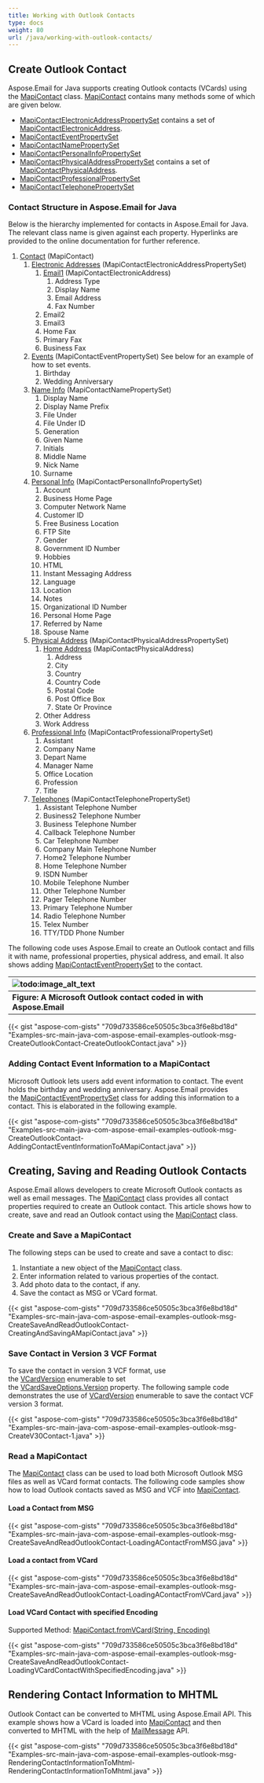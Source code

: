 ```yaml
---
title: Working with Outlook Contacts
type: docs
weight: 80
url: /java/working-with-outlook-contacts/
---
```


## **Create Outlook Contact**
Aspose.Email for Java supports creating Outlook contacts (VCards) using the [MapiContact](https://reference.aspose.com/email/java/com.aspose.email/MapiContact) class. [MapiContact](https://reference.aspose.com/email/java/com.aspose.email/MapiContact) contains many methods some of which are given below.

- [MapiContactElectronicAddressPropertySet](https://reference.aspose.com/email/java/com.aspose.email/MapiContactelectronicaddresspropertyset) contains a set of [MapiContactElectronicAddress](https://reference.aspose.com/email/java/com.aspose.email/MapiContactelectronicaddress).
- [MapiContactEventPropertySet](https://reference.aspose.com/email/java/com.aspose.email/MapiContacteventpropertyset)
- [MapiContactNamePropertySet](https://reference.aspose.com/email/java/com.aspose.email/MapiContactNamePropertySet)
- [MapiContactPersonalInfoPropertySet](https://reference.aspose.com/email/java/com.aspose.email/MapiContactPersonalInfoPropertySet)
- [MapiContactPhysicalAddressPropertySet](https://reference.aspose.com/email/java/com.aspose.email/MapiContactPhysicalAddressPropertySet) contains a set of [MapiContactPhysicalAddress](https://reference.aspose.com/email/java/com.aspose.email/MapiContactPhysicalAddress).
- [MapiContactProfessionalPropertySet](https://reference.aspose.com/email/java/com.aspose.email/MapiContactProfessionalPropertySet)
- [MapiContactTelephonePropertySet](https://reference.aspose.com/email/java/com.aspose.email/MapiContactTelephonePropertySet)
### **Contact Structure in Aspose.Email for Java**
Below is the hierarchy implemented for contacts in Aspose.Email for Java. The relevant class name is given against each property. Hyperlinks are provided to the online documentation for further reference.

1. [Contact](https://reference.aspose.com/email/java/com.aspose.email/MapiContact) (MapiContact)
   1. [Electronic Addresses](https://reference.aspose.com/email/java/com.aspose.email/MapiContactElectronicAddressPropertySet) (MapiContactElectronicAddressPropertySet)
      1. [Email1](https://reference.aspose.com/email/java/com.aspose.email/MapiContactElectronicAddress) (MapiContactElectronicAddress)
         1. Address Type
         1. Display Name
         1. Email Address
         1. Fax Number
      1. Email2
      1. Email3
      1. Home Fax
      1. Primary Fax
      1. Business Fax
   1. [Events](https://reference.aspose.com/email/java/com.aspose.email/MapiContactEventPropertySet) (MapiContactEventPropertySet)
      See below for an example of how to set events.
      1. Birthday
      1. Wedding Anniversary
   1. [Name Info](https://reference.aspose.com/email/java/com.aspose.email/MapiContactNamePropertySet) (MapiContactNamePropertySet)
      1. Display Name
      1. Display Name Prefix
      1. File Under
      1. File Under ID
      1. Generation
      1. Given Name
      1. Initials
      1. Middle Name
      1. Nick Name
      1. Surname
   1. [Personal Info](https://reference.aspose.com/email/java/com.aspose.email/MapiContactPersonalInfoPropertySet) (MapiContactPersonalInfoPropertySet)
      1. Account
      1. Business Home Page
      1. Computer Network Name
      1. Customer ID
      1. Free Business Location
      1. FTP Site
      1. Gender
      1. Government ID Number
      1. Hobbies
      1. HTML
      1. Instant Messaging Address
      1. Language
      1. Location
      1. Notes
      1. Organizational ID Number
      1. Personal Home Page
      1. Referred by Name
      1. Spouse Name
   1. [Physical Address](https://reference.aspose.com/email/java/com.aspose.email/MapiContactPhysicalAddressPropertySet) (MapiContactPhysicalAddressPropertySet)
      1. [Home Address](https://reference.aspose.com/email/java/com.aspose.email/MapiContactPhysicalAddress) (MapiContactPhysicalAddress)
         1. Address
         1. City
         1. Country
         1. Country Code
         1. Postal Code
         1. Post Office Box
         1. State Or Province
      1. Other Address
      1. Work Address
   1. [Professional Info](https://reference.aspose.com/email/java/com.aspose.email/MapiContactProfessionalPropertySet) (MapiContactProfessionalPropertySet)
      1. Assistant
      1. Company Name
      1. Depart Name
      1. Manager Name
      1. Office Location
      1. Profession
      1. Title
   1. [Telephones](https://reference.aspose.com/email/java/com.aspose.email/MapiContactTelephonePropertySet) (MapiContactTelephonePropertySet)
      1. Assistant Telephone Number
      1. Business2 Telephone Number
      1. Business Telephone Number
      1. Callback Telephone Number
      1. Car Telephone Number
      1. Company Main Telephone Number
      1. Home2 Telephone Number
      1. Home Telephone Number
      1. ISDN Number
      1. Mobile Telephone Number
      1. Other Telephone Number
      1. Pager Telephone Number
      1. Primary Telephone Number
      1. Radio Telephone Number
      1. Telex Number
      1. TTY/TDD Phone Number

The following code uses Aspose.Email to create an Outlook contact and fills it with name, professional properties, physical address, and email. It also shows adding [MapiContactEventPropertySet](https://reference.aspose.com/email/java/com.aspose.email/MapiContacteventpropertyset) to the contact.

|![todo:image_alt_text](https://i.imgur.com/D4jXgXo.png)|
| :- |
|**Figure: A Microsoft Outlook contact coded in with Aspose.Email**|
{{< gist "aspose-com-gists" "709d733586ce50505c3bca3f6e8bd18d" "Examples-src-main-java-com-aspose-email-examples-outlook-msg-CreateOutlookContact-CreateOutlookContact.java" >}}
### **Adding Contact Event Information to a MapiContact**
Microsoft Outlook lets users add event information to contact. The event holds the birthday and wedding anniversary. Aspose.Email provides the [MapiContactEventPropertySet](https://reference.aspose.com/email/java/com.aspose.email/MapiContacteventpropertyset) class for adding this information to a contact. This is elaborated in the following example.

{{< gist "aspose-com-gists" "709d733586ce50505c3bca3f6e8bd18d" "Examples-src-main-java-com-aspose-email-examples-outlook-msg-CreateOutlookContact-AddingContactEventInformationToAMapiContact.java" >}}
## **Creating, Saving and Reading Outlook Contacts**
Aspose.Email allows developers to create Microsoft Outlook contacts as well as email messages. The [MapiContact](https://reference.aspose.com/email/java/com.aspose.email/MapiContact) class provides all contact properties required to create an Outlook contact. This article shows how to create, save and read an Outlook contact using the [MapiContact](https://reference.aspose.com/email/java/com.aspose.email/MapiContact) class.
### **Create and Save a MapiContact**
The following steps can be used to create and save a contact to disc:

1. Instantiate a new object of the [MapiContact](https://reference.aspose.com/email/java/com.aspose.email/MapiContact) class.
1. Enter information related to various properties of the contact.
1. Add photo data to the contact, if any.
1. Save the contact as MSG or VCard format.
 

{{< gist "aspose-com-gists" "709d733586ce50505c3bca3f6e8bd18d" "Examples-src-main-java-com-aspose-email-examples-outlook-msg-CreateSaveAndReadOutlookContact-CreatingAndSavingAMapiContact.java" >}}
### **Save Contact in Version 3 VCF Format**
To save the contact in version 3 VCF format, use the [VCardVersion](https://reference.aspose.com/email/java/com.aspose.email/VCardVersion) enumerable to set the [VCardSaveOptions.Version](https://reference.aspose.com/email/java/com.aspose.email/VCardSaveOptions#setVersion\(int\)) property. The following sample code demonstrates the use of [VCardVersion](https://reference.aspose.com/email/java/com.aspose.email/VCardVersion) enumerable to save the contact VCF version 3 format.

{{< gist "aspose-com-gists" "709d733586ce50505c3bca3f6e8bd18d" "Examples-src-main-java-com-aspose-email-examples-outlook-msg-CreateV30Contact-1.java" >}}
### **Read a MapiContact**
The [MapiContact](https://reference.aspose.com/email/java/com.aspose.email/MapiContact) class can be used to load both Microsoft Outlook MSG files as well as VCard format contacts. The following code samples show how to load Outlook contacts saved as MSG and VCF into [MapiContact](https://reference.aspose.com/email/java/com.aspose.email/MapiContact).
#### **Load a Contact from MSG**
{{< gist "aspose-com-gists" "709d733586ce50505c3bca3f6e8bd18d" "Examples-src-main-java-com-aspose-email-examples-outlook-msg-CreateSaveAndReadOutlookContact-LoadingAContactFromMSG.java" >}}


#### **Load a contact from VCard**
{{< gist "aspose-com-gists" "709d733586ce50505c3bca3f6e8bd18d" "Examples-src-main-java-com-aspose-email-examples-outlook-msg-CreateSaveAndReadOutlookContact-LoadingAContactFromVCard.java" >}}
#### **Load VCard Contact with specified Encoding**
Supported Method: [MapiContact.fromVCard(String, Encoding)](https://reference.aspose.com/email/java/com.aspose.email/MapiContact#fromVCard\(java.lang.String,%20java.nio.charset.Charset\))

{{< gist "aspose-com-gists" "709d733586ce50505c3bca3f6e8bd18d" "Examples-src-main-java-com-aspose-email-examples-outlook-msg-CreateSaveAndReadOutlookContact-LoadingVCardContactWithSpecifiedEncoding.java" >}}
## **Rendering Contact Information to MHTML**
Outlook Contact can be converted to MHTML using Aspose.Email API. This example shows how a VCard is loaded into [MapiContact](https://reference.aspose.com/email/java/com.aspose.email/MapiContact) and then converted to MHTML with the help of [MailMessage](https://reference.aspose.com/email/java/com.aspose.email/MailMessage) API.



{{< gist "aspose-com-gists" "709d733586ce50505c3bca3f6e8bd18d" "Examples-src-main-java-com-aspose-email-examples-outlook-msg-RenderingContactInformationToMhtml-RenderingContactInformationToMhtml.java" >}}
